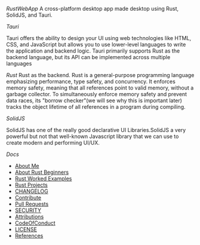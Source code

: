 _RustWebApp_
A cross-platform desktop app made desktop using Rust, SolidJS, and Tauri.

_Tauri_

Tauri offers the ability to design your UI using web technologies like HTML, CSS, and JavaScript but allows you to use lower-level languages to write the application and backend logic.
Tauri primarily supports Rust as the backend language, but its API can be implemented across multiple languages

_Rust_
Rust as the backend.
Rust is a general-purpose programming language emphasizing performance, type safety, and concurrency. It enforces memory safety, meaning that all references point to valid memory, without a garbage collector. To simultaneously enforce memory safety and prevent data races, its "borrow checker"(we will see why this is important later) tracks the object lifetime of all references in a program during compiling.

_SolidJS_

SolidJS has one of the really good declarative UI Libraries.SolidJS a very powerful but not that well-known Javascript library that we can use to create modern and performing UI/UX.

_Docs_

* [About Me](https://github.com/josephkb87)
* [About Rust Beginners](../docs/README.md)
* [Rust Worked Examples](https://github.com/josephkb87/Beginners/tree/main/RustWorkedExamples/README.md)
* [Rust Projects](https://github.com/josephkb87/RustBeginners/tree/main/Projects/README.md)
* [CHANGELOG](../docs/CHANGELOG.md) 
* [Contribute](../docs/CONTRIBUTING.md)
* [Pull Requests](../docs/blob/PRs.md)  
* [SECURITY](../docs/SECURITY.md) 
* [Attributions](..docs/Attributions.md) 
* [CodeOfConduct](../docs/CodeOfConduct.md) 
* [LICENSE](../LICENSE.md)
* [References](../docs/References.md)

